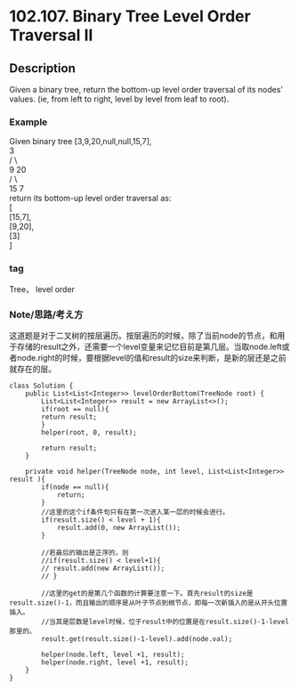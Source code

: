 # 102.107. Binary Tree Level Order Traversal II

## Description

Given a binary tree, return the bottom-up level order traversal of its nodes' values. (ie, from left to right, level by level from leaf to root).

### Example
Given binary tree [3,9,20,null,null,15,7],  
    3  
   / \  
  9  20  
    /  \  
   15   7  
return its bottom-up level order traversal as:  
[  
  [15,7],  
  [9,20],  
  [3]  
]
### tag 
Tree， level order

### Note/思路/考え方
这道题是对于二叉树的按层遍历。按层遍历的时候，除了当前node的节点，和用于存储的result之外，还需要一个level变量来记忆目前是第几层。当取node.left或者node.right的时候，要根据level的值和result的size来判断，是新的层还是之前就存在的层。

    class Solution {
	    public List<List<Integer>> levelOrderBottom(TreeNode root) {
	        List<List<Integer>> result = new ArrayList<>();
	        if(root == null){
            return result; 
            }
	        helper(root, 0, result);
	        
	        return result;
	    }
    
	    private void helper(TreeNode node, int level, List<List<Integer>> result ){
	        if(node == null){
	            return;
	        }
	        //这里的这个if条件句只有在第一次进入某一层的时候会进行。
	        if(result.size() < level + 1){
	            result.add(0, new ArrayList());
	        }

			//若最后的输出是正序的，则
			//if(result.size() < level+1){
            // result.add(new ArrayList());
            // } 
	        
	        //这里的get的是第几个函数的计算要注意一下。首先result的size是result.size()-1，而且输出的顺序是从叶子节点到根节点，即每一次新插入的是从开头位置插入。
	        //当其是层数是level时候，位于result中的位置是在result.size()-1-level那里的。
	        result.get(result.size()-1-level).add(node.val);
	        
	        helper(node.left, level +1, result);
	        helper(node.right, level +1, result);
	    }
    }